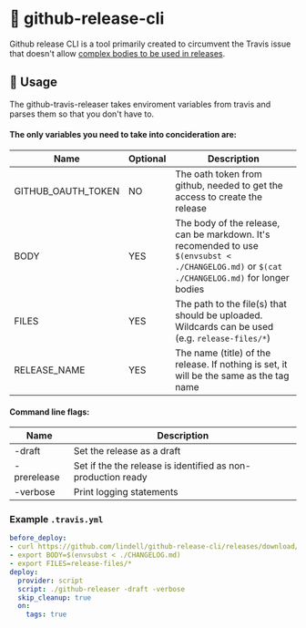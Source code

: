 # 🚢 github-release-cli

Github release CLI is a tool primarily created to circumvent the Travis issue that doesn't allow [complex bodies to be used in releases](https://github.com/travis-ci/dpl/issues/155).

🔧 Usage
----
The github-travis-releaser takes enviroment variables from travis and parses them so that you don't have to.

#### The only variables you need to take into concideration are:
| Name | Optional | Description |
|------|----------|-------------|
| GITHUB_OAUTH_TOKEN | NO | The oath token from github, needed to get the access to create the release |
| BODY | YES | The body of the release, can be markdown. It's recomended to use `$(envsubst < ./CHANGELOG.md)` or `$(cat ./CHANGELOG.md)` for longer bodies |
| FILES | YES | The path to the file(s) that should be uploaded. Wildcards can be used (e.g. `release-files/*`) |
| RELEASE_NAME | YES | The name (title) of the release. If nothing is set, it will be the same as the tag name |

#### Command line flags:
| Name | Description |
|------|-------------|
| -draft | Set the release as a draft |
| -prerelease | Set if the the release is identified as non-production ready |
| -verbose | Print logging statements |

### Example `.travis.yml`
```yaml
before_deploy:
- curl https://github.com/lindell/github-release-cli/releases/download/LATEST_RELEASE/github-releaser-travis -L --output github-releaser && chmod +x github-releaser
- export BODY=$(envsubst < ./CHANGELOG.md)
- export FILES=release-files/*
deploy:
  provider: script
  script: ./github-releaser -draft -verbose
  skip_cleanup: true
  on:
    tags: true
```
